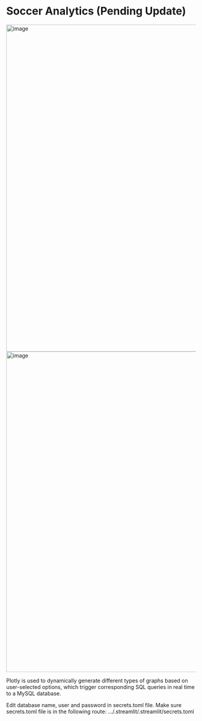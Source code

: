 # Soccer Analytics (Pending Update)
<img width="1828" height="867" alt="image" src="https://github.com/user-attachments/assets/8d03373c-68cb-4567-9163-dc11ebc6cf3f" />
<img width="1828" height="850" alt="image" src="https://github.com/user-attachments/assets/38808bde-7020-4aac-a15d-49f0a61ec141" />



Plotly is used to dynamically generate different types of graphs based on user-selected options, which trigger corresponding SQL queries in real time to a MySQL database. 

Edit database name, user and password in secrets.toml file.
Make sure secrets.toml file is in the following route: .../.streamlit/.streamlit/secrets.toml
